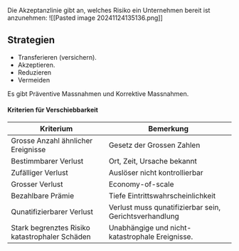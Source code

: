 Die Akzeptanzlinie gibt an, welches Risiko ein Unternehmen bereit ist anzunehmen:
![[Pasted image 20241124135136.png]]

## Strategien
- Transferieren (versichern).
- Akzeptieren.
- Reduzieren
- Vermeiden


Es gibt Präventive Massnahmen und Korrektive Massnahmen.
#### Kriterien für Verschiebbarkeit

| Kriterium                                      | Bemerkung                                              |
| ---------------------------------------------- | ------------------------------------------------------ |
| Grosse Anzahl ähnlicher Ereignisse             | Gesetz der Grossen Zahlen                              |
| Bestimmbarer Verlust                           | Ort, Zeit, Ursache bekannt                             |
| Zufälliger Verlust                             | Auslöser nicht kontrollierbar                          |
| Grosser Verlust                                | Economy-of-scale                                       |
| Bezahlbare Prämie                              | Tiefe Eintrittswahrscheinlichkeit                      |
| Qunatifizierbarer Verlust                      | Verlust muss qunatifizierbar sein, Gerichtsverhandlung |
| Stark begrenztes Risiko katastrophaler Schäden | Unabhängige und nicht-katastrophale Ereignisse.        |
